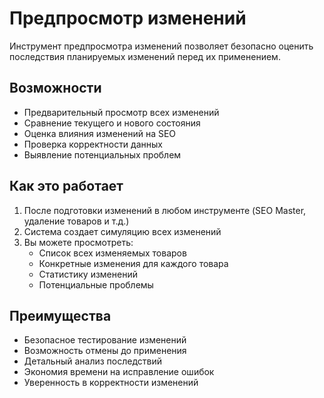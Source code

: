 # Предпросмотр изменений

Инструмент предпросмотра изменений позволяет безопасно оценить последствия планируемых изменений перед их применением.

## Возможности

- Предварительный просмотр всех изменений
- Сравнение текущего и нового состояния
- Оценка влияния изменений на SEO
- Проверка корректности данных
- Выявление потенциальных проблем

## Как это работает

1. После подготовки изменений в любом инструменте (SEO Master, удаление товаров и т.д.)
2. Система создает симуляцию всех изменений
3. Вы можете просмотреть:
   - Список всех изменяемых товаров
   - Конкретные изменения для каждого товара
   - Статистику изменений
   - Потенциальные проблемы

## Преимущества

- Безопасное тестирование изменений
- Возможность отмены до применения
- Детальный анализ последствий
- Экономия времени на исправление ошибок
- Уверенность в корректности изменений
